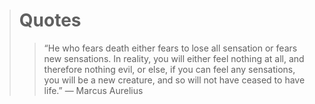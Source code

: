 > # Quotes
> 
> > “He who fears death either fears to lose all sensation or fears new sensations. In reality, you will either feel nothing at all, and therefore nothing evil, or else, if you can feel any sensations, you will be a new creature, and so will not have ceased to have life.” — Marcus Aurelius
